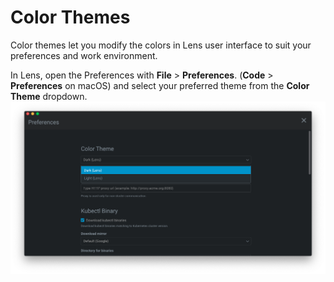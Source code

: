 # Color Themes

Color themes let you modify the colors in Lens user interface to suit your preferences and work environment.

In Lens, open the Preferences with **File** > **Preferences**. (**Code** > **Preferences** on macOS) and select your preferred theme from the **Color Theme** dropdown. 
![Color Theme](images/color-theme.png)

